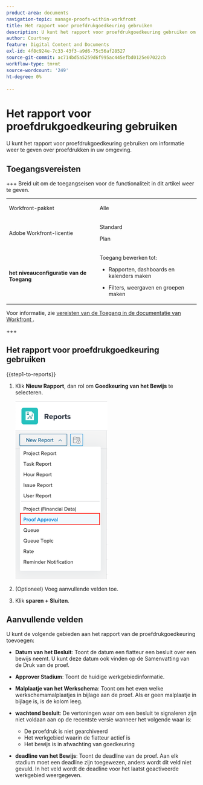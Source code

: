 ```yaml
---
product-area: documents
navigation-topic: manage-proofs-within-workfront
title: Het rapport voor proefdrukgoedkeuring gebruiken
description: U kunt het rapport voor proefdrukgoedkeuring gebruiken om informatie weer te geven over proefdrukken in uw omgeving.
author: Courtney
feature: Digital Content and Documents
exl-id: 4f8c924e-7c33-43f3-a9d6-75c56af28527
source-git-commit: ac714bd5a5259d6f995ac445efbd0125e07022cb
workflow-type: tm+mt
source-wordcount: '249'
ht-degree: 0%

---
```


# Het rapport voor proefdrukgoedkeuring gebruiken

U kunt het rapport voor proefdrukgoedkeuring gebruiken om informatie weer te geven over proefdrukken in uw omgeving.

## Toegangsvereisten

+++ Breid uit om de toegangseisen voor de functionaliteit in dit artikel weer te geven.

<table style="table-layout:auto"> 
 <col> 
 <col> 
 <tbody> 
  <tr> 
   <td role="rowheader"> <p>Workfront-pakket</p> </td> 
   <td>Alle</td> 
  </tr> 
  <tr> 
   <td role="rowheader"> <p>Adobe Workfront-licentie</p> </td> 
   <td> 
   <p>Standard</p>
   <p>Plan</p>
   </td> 
  </tr> 
  <tr data-mc-conditions=""> 
   <td role="rowheader"><strong> het niveauconfiguratie van de Toegang </strong> </td> 
   <td> <p>Toegang bewerken tot:</p> 
    <ul> 
     <li> <p>Rapporten, dashboards en kalenders maken</p> </li> 
     <li> <p>Filters, weergaven en groepen maken</p> </li> 
    </ul> </td> 
  </tr> 
 </tbody> 
</table>

Voor informatie, zie [ vereisten van de Toegang in de documentatie van Workfront ](/help/quicksilver/administration-and-setup/add-users/access-levels-and-object-permissions/access-level-requirements-in-documentation.md).

+++

## Het rapport voor proefdrukgoedkeuring gebruiken

{{step1-to-reports}}

1. Klik **Nieuw Rapport**, dan rol om **Goedkeuring van het Bewijs** te selecteren.

   ![ rapport van de Goedkeuring van het Bewijs ](assets/proof-approval-report.png)

1. (Optioneel) Voeg aanvullende velden toe.
1. Klik **sparen + Sluiten**.

## Aanvullende velden

U kunt de volgende gebieden aan het rapport van de proefdrukgoedkeuring toevoegen:

* **Datum van het Besluit**: Toont de datum een fiatteur een besluit over een bewijs neemt. U kunt deze datum ook vinden op de Samenvatting van de Druk van de proef.
* **Approver Stadium**: Toont de huidige werkgebiedinformatie.
* **Malplaatje van het Werkschema**: Toont om het even welke werkschemamalplaatjes in bijlage aan de proef. Als er geen malplaatje in bijlage is, is de kolom leeg.
* **wachtend besluit**: De vertoningen waar om een besluit te signaleren zijn niet voldaan aan op de recentste versie wanneer het volgende waar is:

   * De proefdruk is niet gearchiveerd
   * Het werkgebied waarin de fiatteur actief is
   * Het bewijs is in afwachting van goedkeuring

* **deadline van het Bewijs**: Toont de deadline van de proef. Aan elk stadium moet een deadline zijn toegewezen, anders wordt dit veld niet gevuld. In het veld wordt de deadline voor het laatst geactiveerde werkgebied weergegeven.

 
